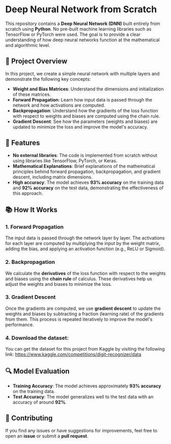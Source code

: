 # Deep Neural Network from Scratch

This repository contains a **Deep Neural Network (DNN)** built entirely from scratch using **Python**. No pre-built machine learning libraries such as TensorFlow or PyTorch were used. The goal is to provide a clear understanding of how deep neural networks function at the mathematical and algorithmic level.

## 🧠 Project Overview

In this project, we create a simple neural network with multiple layers and demonstrate the following key concepts:

- **Weight and Bias Matrices**: Understand the dimensions and initialization of these matrices.
- **Forward Propagation**: Learn how input data is passed through the network and how activations are computed.
- **Backpropagation**: Understand how the gradients of the loss function with respect to weights and biases are computed using the chain rule.
- **Gradient Descent**: See how the parameters (weights and biases) are updated to minimize the loss and improve the model's accuracy.

## 🔧 Features

- **No external libraries**: The code is implemented from scratch without using libraries like TensorFlow, PyTorch, or Keras. 
- **Mathematical Explanations**: Brief explanations of the mathematical principles behind forward propagation, backpropagation, and gradient descent, including matrix dimensions.
- **High accuracy**: The model achieves **93% accuracy** on the training data and **92% accuracy** on the test data, demonstrating the effectiveness of this approach.

## 📚 How It Works

### 1. **Forward Propagation**
   The input data is passed through the network layer by layer. The activations for each layer are computed by multiplying the input by the weight matrix, adding the bias, and applying an activation function (e.g., ReLU or Sigmoid).

### 2. **Backpropagation**
   We calculate the **derivatives** of the loss function with respect to the weights and biases using the **chain rule** of calculus. These derivatives help us adjust the weights and biases to minimize the loss.

### 3. **Gradient Descent**
   Once the gradients are computed, we use **gradient descent** to update the weights and biases by subtracting a fraction (learning rate) of the gradients from them. This process is repeated iteratively to improve the model's performance.

### 4. Download the dataset: 
You can get the dataset for this project from Kaggle by visiting the following link:
https://www.kaggle.com/competitions/digit-recognizer/data

## 🔍 Model Evaluation

- **Training Accuracy**: The model achieves approximately **93% accuracy** on the training data.
- **Test Accuracy**: The model generalizes well to the test data with an accuracy of around **92%**.

## 💬 Contributing

If you find any issues or have suggestions for improvements, feel free to open an **issue** or submit a **pull request**.
